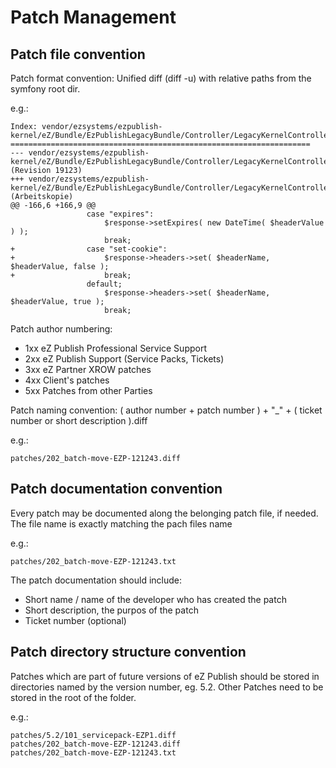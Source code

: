# Patch Management

## Patch file convention

Patch format convention: Unified diff (diff -u) with relative paths from the symfony root dir.

e.g.:
```
Index: vendor/ezsystems/ezpublish-kernel/eZ/Bundle/EzPublishLegacyBundle/Controller/LegacyKernelController.php
===================================================================
--- vendor/ezsystems/ezpublish-kernel/eZ/Bundle/EzPublishLegacyBundle/Controller/LegacyKernelController.php	(Revision 19123)
+++ vendor/ezsystems/ezpublish-kernel/eZ/Bundle/EzPublishLegacyBundle/Controller/LegacyKernelController.php	(Arbeitskopie)
@@ -166,6 +166,9 @@
                 case "expires":
                     $response->setExpires( new DateTime( $headerValue ) );
                     break;
+                case "set-cookie":
+                    $response->headers->set( $headerName, $headerValue, false );
+                    break;
                 default;
                     $response->headers->set( $headerName, $headerValue, true );
                     break;
```

Patch author numbering:

* 1xx eZ Publish Professional Service Support
* 2xx eZ Publish Support (Service Packs, Tickets)
* 3xx eZ Partner XROW patches
* 4xx Client's patches
* 5xx Patches from other Parties

Patch naming convention: 
( author number + patch number ) + "_" +  ( ticket number or short description ).diff

e.g.:
```
patches/202_batch-move-EZP-121243.diff
```

## Patch documentation convention
Every patch may be documented along the belonging patch file, if needed. The file name is exactly matching the pach files name

e.g.:
```
patches/202_batch-move-EZP-121243.txt
```

The patch documentation should include:

- Short name / name of the developer who has created the patch
- Short description, the purpos of the patch
- Ticket number (optional)

## Patch directory structure convention

Patches which are part of future versions of eZ Publish should be stored in 
directories named by the version number, eg. 5.2. Other Patches need to be stored in the root of the folder.

e.g.:
```
patches/5.2/101_servicepack-EZP1.diff
patches/202_batch-move-EZP-121243.diff
patches/202_batch-move-EZP-121243.txt
```
